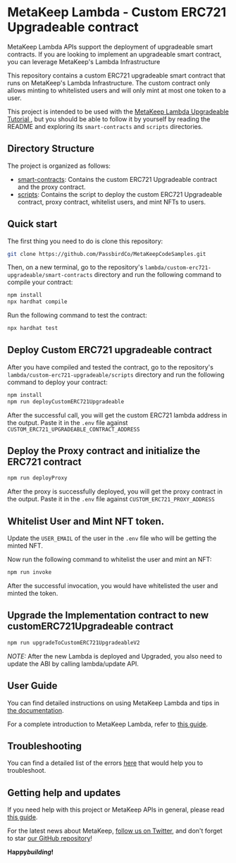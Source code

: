 # MetaKeep Lambda - Custom ERC721 Upgradeable contract

MetaKeep Lambda APIs support the deployment of upgradeable smart contracts. If you are looking to implement an upgradeable smart contract, you can leverage MetaKeep's Lambda Infrastructure

This repository contains a custom ERC721 upgradeable smart contract that runs on MetaKeep's Lambda Infrastructure.
The custom contract only allows minting to whitelisted users and will only mint at most one token to a user.

This project is intended to be used with the
[MetaKeep Lambda Upgradeable Tutorial ](https://docs.metakeep.xyz/docs/lambda-upgradeable), but you should be able to follow it by yourself by reading the README and exploring its `smart-contracts` and `scripts` directories.

## Directory Structure

The project is organized as follows:

- [smart-contracts](./smart-contracts/): Contains the custom ERC721 Upgradeable contract and the proxy contract.
- [scripts](./scripts): Contains the script to deploy the custom ERC721 Upgradeable contract, proxy contract, whitelist users, and mint NFTs to users.

## Quick start

The first thing you need to do is clone this repository:

```sh
git clone https://github.com/PassbirdCo/MetaKeepCodeSamples.git
```

Then, on a new terminal, go to the repository's `lambda/custom-erc721-upgradeable/smart-contracts` directory and run the following command to compile your contract:

```sh
npm install
npx hardhat compile
```

Run the following command to test the contract:

```sh
npx hardhat test
```

## Deploy Custom ERC721 upgradeable contract

After you have compiled and tested the contract, go to the repository's `lambda/custom-erc721-upgradeable/scripts` directory and run the following command to deploy your contract:

```sh
npm install
npm run deployCustomERC721Upgradeable
```

After the successful call, you will get the custom ERC721 lambda address in the output. Paste it in the `.env` file against `CUSTOM_ERC721_UPGRADEABLE_CONTRACT_ADDRESS`

## Deploy the Proxy contract and initialize the ERC721 contract

```sh
npm run deployProxy
```

After the proxy is successfully deployed, you will get the proxy contract in the output. Paste it in the `.env` file against `CUSTOM_ERC721_PROXY_ADDRESS`

## Whitelist User and Mint NFT token.

Update the `USER_EMAIL` of the user in the `.env` file who will be getting the minted NFT.

Now run the following command to whitelist the user and mint an NFT:

```sh
npm run invoke
```

After the successful invocation, you would have whitelisted the user and minted the token.

## Upgrade the Implementation contract to new customERC721Upgradeable contract

```sh
npm run upgradeToCustomERC721UpgradeableV2
```

_NOTE:_ After the new Lambda is deployed and Upgraded, you also need to update the ABI by calling lambda/update API.

## User Guide

You can find detailed instructions on using MetaKeep Lambda and tips in [the documentation](https://docs.metakeep.xyz/reference/lambda-101).

For a complete introduction to MetaKeep Lambda, refer to [this guide](https://docs.metakeep.xyz/reference/lambda-101).

## Troubleshooting

You can find a detailed list of the errors [here](https://docs.metakeep.xyz/reference/api-error-status#v2applambdacreate) that would help you to troubleshoot.

## Getting help and updates

If you need help with this project or MetaKeep APIs in general, please read [this guide](https://docs.metakeep.xyz/).

For the latest news about MetaKeep, [follow us on Twitter](https://twitter.com/metakeep), and don't forget to star [our GitHub repository](https://github.com/PassbirdCo/MetaKeepCodeSamples.git)!

**Happy*building*!**
